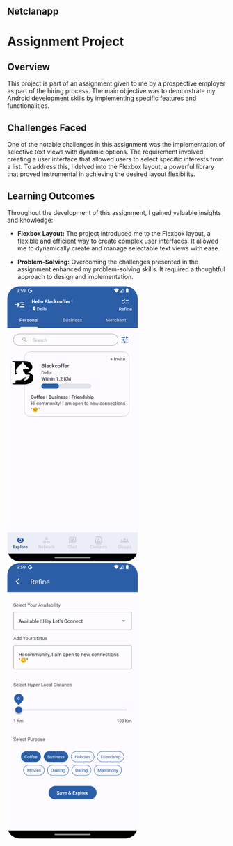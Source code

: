 ## Netclanapp

# Assignment Project

## Overview

This project is part of an assignment given to me by a prospective employer as part of the hiring process. The main objective was to demonstrate my Android development skills by implementing specific features and functionalities.

## Challenges Faced

One of the notable challenges in this assignment was the implementation of selective text views with dynamic options. The requirement involved creating a user interface that allowed users to select specific interests from a list. To address this, I delved into the Flexbox layout, a powerful library that proved instrumental in achieving the desired layout flexibility.

## Learning Outcomes

Throughout the development of this assignment, I gained valuable insights and knowledge:

- **Flexbox Layout:** The project introduced me to the Flexbox layout, a flexible and efficient way to create complex user interfaces. It allowed me to dynamically create and manage selectable text views with ease.

- **Problem-Solving:** Overcoming the challenges presented in the assignment enhanced my problem-solving skills. It required a thoughtful approach to design and implementation.

<div style="display: center; justify-content: space-between;">
<img src="https://github.com/ashfaaqali/netclanapp/blob/master/app/ss1.png" alt="Screen 1" width="300"/> <img src="https://github.com/ashfaaqali/netclanapp/blob/master/app/ss2.png" alt="Screen 1" width="300"/>
</div>
